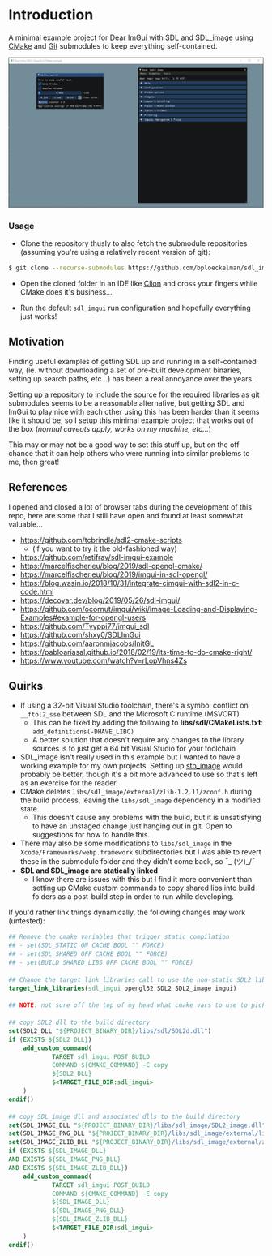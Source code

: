 # Introduction

A minimal example project for [Dear ImGui](https://github.com/ocornut/imgui) 
with [SDL](https://www.libsdl.org/) and [SDL_image](https://www.libsdl.org/projects/SDL_image/) 
using [CMake](https://cmake.org/) and [Git](https://git-scm.com/) submodules to keep everything self-contained.

![example gif](sdl_imgui.gif)

### Usage

- Clone the repository thusly to also fetch the submodule repositories (assuming you're using a relatively recent version of git):
```bash
$ git clone --recurse-submodules https://github.com/bploeckelman/sdl_image.git
```

- Open the cloned folder in an IDE like [Clion](https://www.jetbrains.com/clion/) and cross your fingers while CMake does it's business...

- Run the default `sdl_imgui` run configuration and hopefully everything just works!

## Motivation

Finding useful examples of getting SDL up and running in a self-contained way, (ie. without downloading a set of pre-built development binaries, setting up search paths, etc...) has been a real annoyance over the years.

Setting up a repository to include the source for the required libraries as git submodules seems to be a reasonable alternative, but getting SDL and ImGui to play nice with each other using this has been harder than it seems like it should be, so I setup this minimal example project that works out of the box (*normal caveats apply, works on my machine, etc...*)

This may or may not be a good way to set this stuff up, but on the off chance that it can help others who were running into similar problems to me, then great!

## References

I opened and closed a lot of browser tabs during the development of this repo, here are some that I still have open and found at least somewhat valuable...

- https://github.com/tcbrindle/sdl2-cmake-scripts
  - (if you want to try it the old-fashioned way)
- https://github.com/retifrav/sdl-imgui-example
- https://marcelfischer.eu/blog/2019/sdl-opengl-cmake/
- https://marcelfischer.eu/blog/2019/imgui-in-sdl-opengl/
- https://blog.wasin.io/2018/10/31/integrate-cimgui-with-sdl2-in-c-code.html
- https://decovar.dev/blog/2019/05/26/sdl-imgui/
- https://github.com/ocornut/imgui/wiki/Image-Loading-and-Displaying-Examples#example-for-opengl-users
- https://github.com/Tyyppi77/imgui_sdl
- https://github.com/shxy0/SDLImGui
- https://github.com/aaronmjacobs/InitGL
- https://pabloariasal.github.io/2018/02/19/its-time-to-do-cmake-right/
- https://www.youtube.com/watch?v=rLopVhns4Zs

## Quirks

- If using a 32-bit Visual Studio toolchain, there's a symbol conflict on `__ftol2_sse` between SDL and the Microsoft C runtime (MSVCRT)
  - This can be fixed by adding the following to **libs/sdl/CMakeLists.txt**: `add_definitions(-DHAVE_LIBC)`
  - A better solution that doesn't require any changes to the library sources is to just get a 64 bit Visual Studio for your toolchain
- SDL_image isn't really used in this example but I wanted to have a working example for my own projects. Setting up [stb_image](https://github.com/nothings/stb) would probably be better, though it's a bit more advanced to use so that's left as an exercise for the reader.
- CMake deletes `libs/sdl_image/external/zlib-1.2.11/zconf.h` during the build process, leaving the `libs/sdl_image` dependency in a modified state.
  - This doesn't cause any problems with the build, but it is unsatisfying to have an unstaged change just hanging out in git. Open to suggestions for how to handle this.
- There may also be some modifications to `libs/sdl_image` in the `Xcode/Frameworks/webp.framework` subdirectories but I was able to revert these in the submodule folder and they didn't come back, so ¯\_ (ツ)_/¯
- **SDL and SDL_image are statically linked**
  - I know there are issues with this but I find it more convenient than setting up CMake custom commands to copy shared libs into build folders as a post-build step in order to run while developing.

If you'd rather link things dynamically, the following changes may work (untested):
```CMake
## Remove the cmake variables that trigger static compilation
## - set(SDL_STATIC ON CACHE BOOL "" FORCE)
## - set(SDL_SHARED OFF CACHE BOOL "" FORCE) 
## - set(BUILD_SHARED_LIBS OFF CACHE BOOL "" FORCE)

## Change the target_link_libraries call to use the non-static SDL2 lib
target_link_libraries(sdl_imgui opengl32 SDL2 SDL2_image imgui)

## NOTE: not sure off the top of my head what cmake vars to use to pick out the correct dll name, so this is windows / debug only

## copy SDL2 dll to the build directory
set(SDL2_DLL "${PROJECT_BINARY_DIR}/libs/sdl/SDL2d.dll")
if (EXISTS ${SDL2_DLL})
    add_custom_command(
            TARGET sdl_imgui POST_BUILD
            COMMAND ${CMAKE_COMMAND} -E copy
            ${SDL2_DLL}
            $<TARGET_FILE_DIR:sdl_imgui>
    )
endif()

## copy SDL_image dll and associated dlls to the build directory
set(SDL_IMAGE_DLL "${PROJECT_BINARY_DIR}/libs/sdl_image/SDL2_image.dll")
set(SDL_IMAGE_PNG_DLL "${PROJECT_BINARY_DIR}/libs/sdl_image/external/libpng-1.6.37/libpng16d.dll")
set(SDL_IMAGE_ZLIB_DLL "${PROJECT_BINARY_DIR}/libs/sdl_image/external/zlib-1.2.11/zlibd1.dll")
if (EXISTS ${SDL_IMAGE_DLL}
AND EXISTS ${SDL_IMAGE_PNG_DLL}
AND EXISTS ${SDL_IMAGE_ZLIB_DLL})
    add_custom_command(
            TARGET sdl_imgui POST_BUILD
            COMMAND ${CMAKE_COMMAND} -E copy
            ${SDL_IMAGE_DLL}
            ${SDL_IMAGE_PNG_DLL}
            ${SDL_IMAGE_ZLIB_DLL}
            $<TARGET_FILE_DIR:sdl_imgui>
    )
endif()
```
